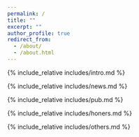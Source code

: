 ```yaml
---
permalink: /
title: ""
excerpt: ""
author_profile: true
redirect_from: 
  - /about/
  - /about.html
---
```


{% include_relative includes/intro.md %}

{% include_relative includes/news.md %}

{% include_relative includes/pub.md %}

{% include_relative includes/honers.md %}

{% include_relative includes/others.md %}

